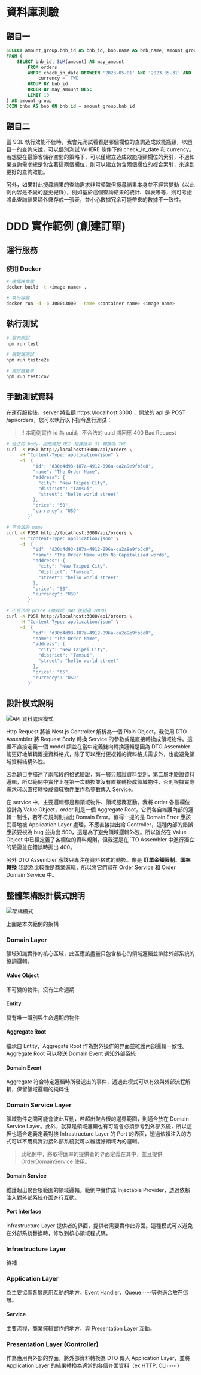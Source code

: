 # 資料庫測驗

## 題目一

```sql
SELECT amount_group.bnb_id AS bnb_id, bnb.name AS bnb_name, amount_group.may_amount AS may_amount
FROM (
	SELECT bnb_id, SUM(amount) AS may_amount
		FROM orders
		WHERE check_in_date BETWEEN '2023-05-01' AND '2023-05-31' AND
			currency = 'TWD'
		GROUP BY bnb_id
		ORDER BY may_amount DESC
		LIMIT 10
) AS amount_group
JOIN bnbs AS bnb ON bnb.id = amount_group.bnb_id
```

## 題目二

當 SQL 執行效能不佳時，我會先測試看看是哪個欄位的查詢造成效能瓶頸，以題目一的查詢來說，可以個別測試 WHERE 條件下的 check_in_date 和 currency。若想要在最節省儲存空間的策略下，可以僅建立造成效能瓶頸欄位的索引，不過如果查詢需求總是包含著這兩個欄位，則可以建立包含兩個欄位的複合索引，來達到更好的查詢效能。

另外，如果對此搜尋結果的查詢需求非常頻繁但搜尋結果本身並不經常變動（以此例內容是不變的歷史紀錄），例如基於這個查詢結果的統計、報表等等，則可考慮將此查詢結果額外儲存成一張表，並小心數據冗余可能帶來的數據不一致性。

# DDD 實作範例 (創建訂單)

## 運行服務

### 使用 Docker

```bash
# 建構映像檔
docker build -t <image name> .

# 執行容器
docker run -d -p 3000:3000 --name <container name> <image name>
```

## 執行測試

```bash
# 單元測試
npm run test

# 端到端測試
npm run test:e2e

# 測試覆蓋率
npm run test:cov
```

## 手動測試資料

在運行服務後，server 將監聽 https://localhost:3000 ，開放的 api 是 POST /api/orders，您可以執行以下指令進行測試：

> ‼️ 本範例實作 id 為 uuid，不合法的 uuid 將回應 400 Bad Request

```bash
# 合法的 body，回應將把 USD 根據匯率 31 轉換為 TWD
curl -X POST http://localhost:3000/api/orders \
     -H "Content-Type: application/json" \
     -d '{
          "id": "d30d4d93-187a-4912-896a-ca2a9e9fb3c8",
          "name": "The Order Name",
          "address": {
            "city": "New Taipei City",
            "district": "Tamsui",
            "street": "hello world street"
          },
          "price": "50",
          "currency": "USD"
        }'

# 不合法的 name
curl -X POST http://localhost:3000/api/orders \
     -H "Content-Type: application/json" \
     -d '{
          "id": "d30d4d93-187a-4912-896a-ca2a9e9fb3c8",
          "name": "The Order Name with No Capitalized words",
          "address": {
            "city": "New Taipei City",
            "district": "Tamsui",
            "street": "hello world street"
          },
          "price": "50",
          "currency": "USD"
        }'

# 不合法的 price (換算成 TWD 後超過 2000)
curl -X POST http://localhost:3000/api/orders \
     -H "Content-Type: application/json" \
     -d '{
          "id": "d30d4d93-187a-4912-896a-ca2a9e9fb3c8",
          "name": "The Order Name",
          "address": {
            "city": "New Taipei City",
            "district": "Tamsui",
            "street": "hello world street"
          },
          "price": "65",
          "currency": "USD"
        }'
```

## 設計模式說明

![API 資料處理模式](https://raw.githubusercontent.com/cdziv/ddd-example/9543424cc5c30bff670426e3b5d95ae87344455c/Untitled.jpg)

Http Request 將被 Nest.js Controller 解析為一個 Plain Object，我使用 DTO Assembler 將 Request Body 轉換 Service 的參數或是直接轉換成領域物件。這裡不直接定義一個 model 類並在當中定義雙向轉換邏輯是因為 DTO Assembler 能更好地解耦兩邊資料格式，除了可以應付更複雜的資料格式需求外，也能避免領域資料結構外洩。

因為題目中描述了兩階段的格式驗證，第一層只驗證資料型別，第二層才驗證資料邏輯，所以範例中實作上在第一次轉換並沒有直接轉換成領域物件，否則根據實際需求可以直接轉換成領域物件並作為參數傳入 Service。

在 service 中，主要邏輯都是和領域物件、領域服務互動。我將 order 各個欄位設計為 Value Object，order 則是一個 Aggregate Root，它們各自維護內部的邏輯一制性，若不符規則則拋出 Domain Error。值得一提的是 Domain Error 應該妥善地被 Application Layer 處理，不應直接拋出給 Controller，這種內部的錯誤應該要視為 bug 並拋出 500，這是為了避免領域邏輯外洩。所以雖然在 Value Object 中已經定義了各欄位的資料規則，但我還是在 `TO Assembler 中進行獨立的驗證並在錯誤時拋出 400。

另外 DTO Assembler 應該只專注在資料格式的轉換。像是 **訂單金額限制、匯率轉換** 我認為比較像是商業邏輯，所以將它們寫在 Order Service 和 Order Domain Service 中。

## 整體架構設計模式說明

![架構模式](<https://raw.githubusercontent.com/cdziv/ddd-example/06b1212ff92f74fc8085594e8ea8ef596b642f1a/Untitled%20(1).jpg>)

上圖是本次範例的架構

### Domain Layer

領域知識實作的核心區域，此區應該盡量只包含核心的領域邏輯並排除外部系統的協調邏輯。

#### Value Object

不可變的物件，沒有生命週期

#### Entity

具有唯一識別與生命週期的物件

#### Aggregate Root

繼承自 Entity，Aggregate Root 作為對外操作的界面並維護內部邏輯一致性。Aggregate Root 可以發送 Domain Event 通知外部系統

#### Domain Event

Aggregate 符合特定邏輯時所發送出的事件，透過此模式可以有效與外部流程解耦，保留領域邏輯的純粹性

### Domain Service Layer

領域物件之間可能會彼此互動，若超出聚合根的邊界範圍，則適合放在 Domain Service Layer。此外，就算是領域邏輯也有可能會必須參考到外部系統，所以這裡也適合定義定義對接 Infrastructure Layer 的 Port 的界面，透過依賴注入的方式可以不用真實對接外部系統就可以維護好領域內的邏輯。

> 此範例中，將取得匯率的提供者的界面定義在其中，並且提供 OrderDomainService 使用。

#### Domain Service

維護超出聚合根範圍的領域邏輯。範例中實作成 Injectable Provider，透過依賴注入對外部系統介面進行互動。

#### Port Interface

Infrastructure Layer 提供者的界面，提供者需要實作此界面。這種模式可以避免在外部系統替換時，修改到核心領域程式碼。

### Infrastructure Layer

待補

### Application Layer

為主要協調各層應用互動的地方。Event Handler、Queue⋯⋯等也適合放在這層。

#### Service

主要流程、商業邏輯實作的地方，與 Presentation Layer 互動。

### Presentation Layer (Controller)

作為應用與外部的界面，將外部資料轉換為 DTO 傳入 Application Layer，並將 Application Layer 的結果轉換為適當的各個介面資料（ex HTTP, CLI⋯⋯）
